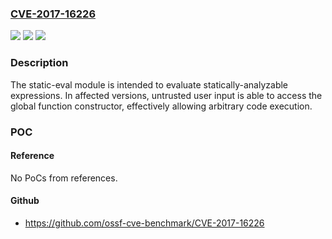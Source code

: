### [CVE-2017-16226](https://cve.mitre.org/cgi-bin/cvename.cgi?name=CVE-2017-16226)
![](https://img.shields.io/static/v1?label=Product&message=static-eval%20node%20module%20node%20module&color=blue)
![](https://img.shields.io/static/v1?label=Version&message=n%2Fa&color=blue)
![](https://img.shields.io/static/v1?label=Vulnerability&message=Improper%20Input%20Validation%20(CWE-20)&color=brighgreen)

### Description

The static-eval module is intended to evaluate statically-analyzable expressions. In affected versions, untrusted user input is able to access the global function constructor, effectively allowing arbitrary code execution.

### POC

#### Reference
No PoCs from references.

#### Github
- https://github.com/ossf-cve-benchmark/CVE-2017-16226


